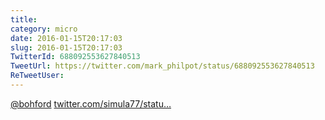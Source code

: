 ```yaml
---
title: 
category: micro
date: 2016-01-15T20:17:03
slug: 2016-01-15T20:17:03
TwitterId: 688092553627840513
TweetUrl: https://twitter.com/mark_philpot/status/688092553627840513
ReTweetUser: 
---
```


[@bohford](https://twitter.com/bohford)  [twitter.com/simula77/statu…](https://twitter.com/simula77/status/677815750141329408)